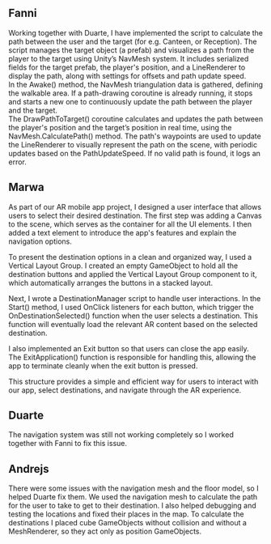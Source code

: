 <h2>Fanni</h2>
<p>
Working together with Duarte, I have implemented the script to calculate the path between the user and the target (for e.g. Canteen, or Reception).
The script manages the target object (a prefab) and visualizes a path from the player to the target using Unity’s NavMesh system. It includes serialized fields for the target prefab, the player's position, and a LineRenderer to display the path, along with settings for offsets and path update speed.
<br/>
In the Awake() method, the NavMesh triangulation data is gathered, defining the walkable area. If a path-drawing coroutine is already running, it stops and starts a new one to continuously update the path between the player and the target.
<br/>
The DrawPathToTarget() coroutine calculates and updates the path between the player's position and the target’s position in real time, using the NavMesh.CalculatePath() method. The path's waypoints are used to update the LineRenderer to visually represent the path on the scene, with periodic updates based on the PathUpdateSpeed. If no valid path is found, it logs an error.
</p>

<h2>Marwa</h2>
<p>As part of our AR mobile app project, I designed a user interface that allows users to select their desired destination. The first step was adding a Canvas to the scene, which serves as the container for all the UI elements. I then added a text element to introduce the app's features and explain the navigation options.

To present the destination options in a clean and organized way, I used a Vertical Layout Group. I created an empty GameObject to hold all the destination buttons and applied the Vertical Layout Group component to it, which automatically arranges the buttons in a stacked layout.

Next, I wrote a DestinationManager script to handle user interactions. In the Start() method, I used OnClick listeners for each button, which trigger the OnDestinationSelected() function when the user selects a destination. This function will eventually load the relevant AR content based on the selected destination.

I also implemented an Exit button so that users can close the app easily. The ExitApplication() function is responsible for handling this, allowing the app to terminate cleanly when the exit button is pressed.

This structure provides a simple and efficient way for users to interact with our app, select destinations, and navigate through the AR experience.</p>


<h2>Duarte</h2>
<p>The navigation system was still not working completely so I worked together with Fanni to fix this issue.</p>

<h2>Andrejs</h2>
<p>There were some issues with the navigation mesh and the floor model, so I helped Duarte fix them. We used the navigation mesh to calculate the path for the user to take to get to their destination. I also helped debugging and testing the locations and fixed their places in the map. To calculate the destinations I placed cube GameObjects without collision and without a MeshRenderer, so they act only as position GameObjects.</p>